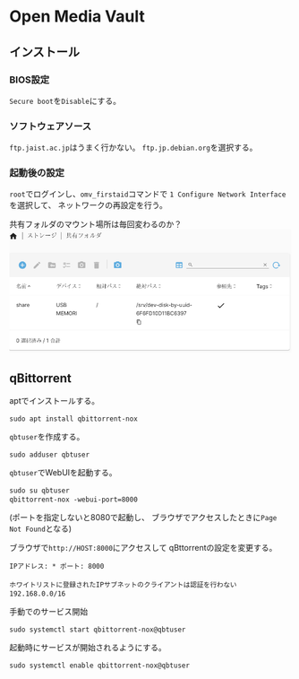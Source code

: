 # Open Media Vault

## インストール

### BIOS設定

`Secure boot`を`Disable`にする。

### ソフトウェアソース

`ftp.jaist.ac.jp`はうまく行かない。
`ftp.jp.debian.org`を選択する。


### 起動後の設定

`root`でログインし、`omv_firstaid`コマンドで
`1 Configure Network Interface`を選択して、
ネットワークの再設定を行う。

共有フォルダのマウント場所は毎回変わるのか？
![共有フォルダ](openmediavault/image.png)

## qBittorrent

aptでインストールする。
```
sudo apt install qbittorrent-nox
```

`qbtuser`を作成する。
```
sudo adduser qbtuser
```
`qbtuser`でWebUIを起動する。

```
sudo su qbtuser
qbittorrent-nox -webui-port=8000
```
(ポートを指定しないと8080で起動し、
ブラウザでアクセスしたときに`Page Not Found`となる)

ブラウザで`http://HOST:8000`にアクセスして
qBttorrentの設定を変更する。
```
IPアドレス:	* ポート: 8000

ホワイトリストに登録されたIPサブネットのクライアントは認証を行わない
192.168.0.0/16
```

手動でのサービス開始

```
sudo systemctl start qbittorrent-nox@qbtuser
```

起動時にサービスが開始されるようにする。

```
sudo systemctl enable qbittorrent-nox@qbtuser
```